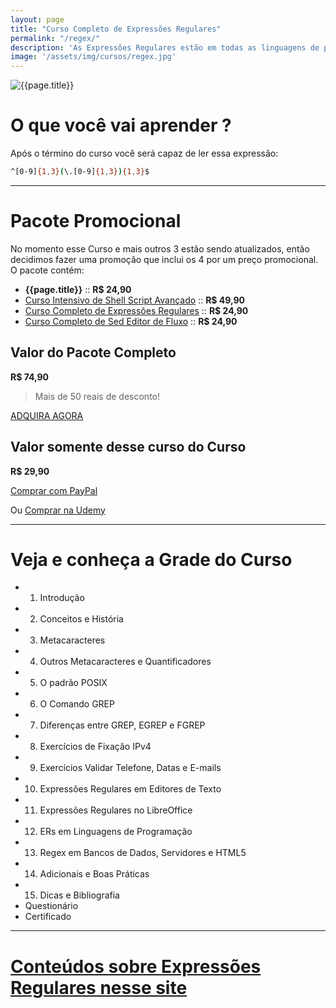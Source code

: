 ```yaml
---
layout: page
title: "Curso Completo de Expressões Regulares"
permalink: "/regex/"
description: 'As Expressões Regulares estão em todas as linguagens de programação, editores de texto, processadores de texto, Servidores e entre outros.'
image: '/assets/img/cursos/regex.jpg'
---
```


![{{page.title}}]({{page.image}} "{{page.description}}") 

# O que você vai aprender ? 
Após o término do curso você será capaz de ler essa expressão:
```sh
^[0-9]{1,3}(\.[0-9]{1,3}){1,3}$
```

---

# Pacote Promocional
No momento esse Curso e mais outros 3 estão sendo atualizados, então decidimos fazer uma promoção que inclui os 4 por um preço promocional. O pacote contém:

+ **{{page.title}}** :: **R$ 24,90**
+ [Curso Intensivo de Shell Script Avançado](https://terminalroot.com.br/shell) :: **R$ 49,90**
+ [Curso Completo de Expressões Regulares](https://terminalroot.com.br/regex) :: **R$ 24,90**
+ [Curso Completo de Sed Editor de Fluxo](https://terminalroot.com.br/sed) :: **R$ 24,90**

## Valor do Pacote Completo
**R$ 74,90**
> Mais de 50 reais de desconto!

<a href="https://cutt.ly/temppromo" class="btn btn-success btn-lg btn-block">ADQUIRA AGORA</a>  

## Valor somente desse curso do Curso
**R$ 29,90**

<a href="https://cutt.ly/tempregex" class="btn btn-lg btn-info my-2 py-3">
  <i class="fab fa-paypal"></i> Comprar com PayPal
</a>

Ou [Comprar na Udemy](https://cutt.ly/regex)

---

# Veja e conheça a Grade do Curso
+ 01. Introdução
+ 02. Conceitos e História
+ 03. Metacaracteres
+ 04. Outros Metacaracteres e Quantificadores
+ 05. O padrão POSIX
+ 06. O Comando GREP
+ 07. Diferenças entre GREP, EGREP e FGREP
+ 08. Exercícios de Fixação IPv4
+ 09. Exercícios Validar Telefone, Datas e E-mails
+ 10. Expressões Regulares em Editores de Texto
+ 11. Expressões Regulares no LibreOffice
+ 12. ERs em Linguagens de Programação
+ 13. Regex em Bancos de Dados, Servidores e HTML5
+ 14. Adicionais e Boas Práticas
+ 15. Dicas e Bibliografia
+ Questionário
+ Certificado

---

# [Conteúdos sobre Expressões Regulares nesse site](https://terminalroot.com.br/tags#regex)


